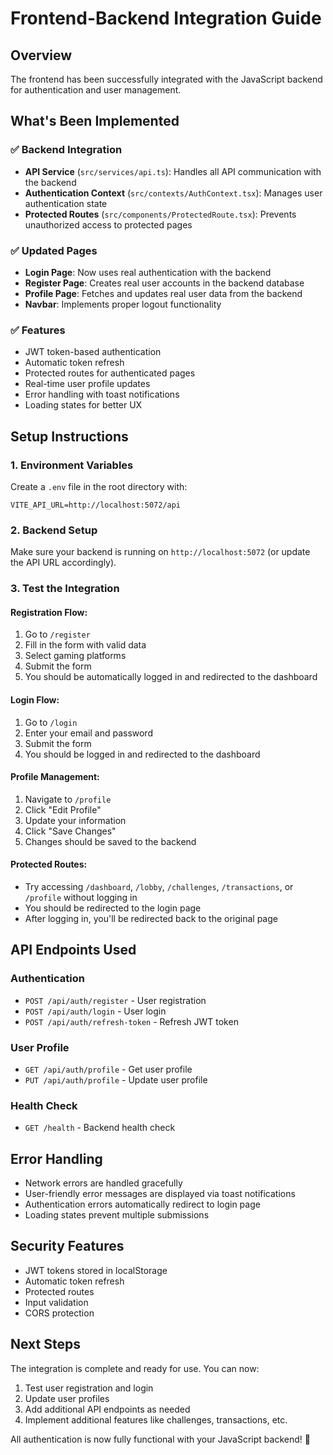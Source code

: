 # Frontend-Backend Integration Guide

## Overview
The frontend has been successfully integrated with the JavaScript backend for authentication and user management.

## What's Been Implemented

### ✅ Backend Integration
- **API Service** (`src/services/api.ts`): Handles all API communication with the backend
- **Authentication Context** (`src/contexts/AuthContext.tsx`): Manages user authentication state
- **Protected Routes** (`src/components/ProtectedRoute.tsx`): Prevents unauthorized access to protected pages

### ✅ Updated Pages
- **Login Page**: Now uses real authentication with the backend
- **Register Page**: Creates real user accounts in the backend database
- **Profile Page**: Fetches and updates real user data from the backend
- **Navbar**: Implements proper logout functionality

### ✅ Features
- JWT token-based authentication
- Automatic token refresh
- Protected routes for authenticated pages
- Real-time user profile updates
- Error handling with toast notifications
- Loading states for better UX

## Setup Instructions

### 1. Environment Variables
Create a `.env` file in the root directory with:
```env
VITE_API_URL=http://localhost:5072/api
```

### 2. Backend Setup
Make sure your backend is running on `http://localhost:5072` (or update the API URL accordingly).

### 3. Test the Integration

#### Registration Flow:
1. Go to `/register`
2. Fill in the form with valid data
3. Select gaming platforms
4. Submit the form
5. You should be automatically logged in and redirected to the dashboard

#### Login Flow:
1. Go to `/login`
2. Enter your email and password
3. Submit the form
4. You should be logged in and redirected to the dashboard

#### Profile Management:
1. Navigate to `/profile`
2. Click "Edit Profile"
3. Update your information
4. Click "Save Changes"
5. Changes should be saved to the backend

#### Protected Routes:
- Try accessing `/dashboard`, `/lobby`, `/challenges`, `/transactions`, or `/profile` without logging in
- You should be redirected to the login page
- After logging in, you'll be redirected back to the original page

## API Endpoints Used

### Authentication
- `POST /api/auth/register` - User registration
- `POST /api/auth/login` - User login
- `POST /api/auth/refresh-token` - Refresh JWT token

### User Profile
- `GET /api/auth/profile` - Get user profile
- `PUT /api/auth/profile` - Update user profile

### Health Check
- `GET /health` - Backend health check

## Error Handling
- Network errors are handled gracefully
- User-friendly error messages are displayed via toast notifications
- Authentication errors automatically redirect to login page
- Loading states prevent multiple submissions

## Security Features
- JWT tokens stored in localStorage
- Automatic token refresh
- Protected routes
- Input validation
- CORS protection

## Next Steps
The integration is complete and ready for use. You can now:
1. Test user registration and login
2. Update user profiles
3. Add additional API endpoints as needed
4. Implement additional features like challenges, transactions, etc.

All authentication is now fully functional with your JavaScript backend! 🎉
